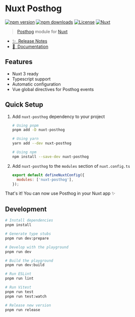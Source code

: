# Nuxt Posthog

[![npm version][npm-version-src]][npm-version-href]
[![npm downloads][npm-downloads-src]][npm-downloads-href]
[![License][license-src]][license-href]
[![Nuxt][nuxt-src]][nuxt-href]

> [Posthog](https://posthog.com/) module for [Nuxt](https://nuxt.com/)

- [✨ &nbsp;Release Notes](https://posthog.nuxtjs.org/changelog)
- [📖 &nbsp;Documentation](https://posthog.nuxtjs.org)
  <!-- - [🏀 Online playground](https://stackblitz.com/github/your-org/nuxt-posthog?file=playground%2Fapp.vue) -->

## Features

<!-- Highlight some of the features your module provide here -->

- Nuxt 3 ready
- Typescript support
- Automatic configuration
- Vue global directives for Posthog events

## Quick Setup

1. Add `nuxt-posthog` dependency to your project

   ```bash
   # Using pnpm
   pnpm add -D nuxt-posthog

   # Using yarn
   yarn add --dev nuxt-posthog

   # Using npm
   npm install --save-dev nuxt-posthog
   ```

2. Add `nuxt-posthog` to the `modules` section of `nuxt.config.ts`

   ```js
   export default defineNuxtConfig({
     modules: ['nuxt-posthog'],
   });
   ```

That's it! You can now use Posthog in your Nuxt app ✨

## Development

```bash
# Install dependencies
pnpm install

# Generate type stubs
pnpm run dev:prepare

# Develop with the playground
pnpm run dev

# Build the playground
pnpm run dev:build

# Run ESLint
pnpm run lint

# Run Vitest
pnpm run test
pnpm run test:watch

# Release new version
pnpm run release
```

<!-- Badges -->

[npm-version-src]: https://img.shields.io/npm/v/nuxt-posthog/latest.svg?style=flat&colorA=18181B&colorB=28CF8D
[npm-version-href]: https://npmjs.com/package/nuxt-posthog
[npm-downloads-src]: https://img.shields.io/npm/dm/nuxt-posthog.svg?style=flat&colorA=18181B&colorB=28CF8D
[npm-downloads-href]: https://npmjs.com/package/nuxt-posthog
[license-src]: https://img.shields.io/npm/l/nuxt-posthog.svg?style=flat&colorA=18181B&colorB=28CF8D
[license-href]: https://npmjs.com/package/nuxt-posthog
[nuxt-src]: https://img.shields.io/badge/Nuxt-18181B?logo=nuxt.js
[nuxt-href]: https://nuxt.com
